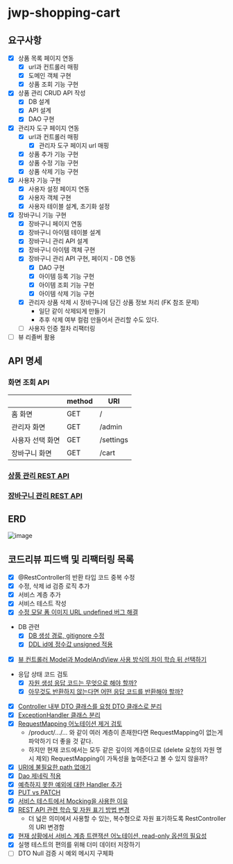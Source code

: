 # jwp-shopping-cart

## 요구사항

- [x] 상품 목록 페이지 연동
    - [x] url과 컨트롤러 매핑
    - [x] 도메인 객체 구현
    - [x] 상품 조회 기능 구현

- [x] 상품 관리 CRUD API 작성
    - [x] DB 설계
    - [x] API 설계
    - [x] DAO 구현

- [x] 관리자 도구 페이지 연동
    - [x] url과 컨트롤러 매핑
        - [x] 관리자 도구 페이지 url 매핑
    - [x] 상품 추가 기능 구현
    - [x] 상품 수정 기능 구현
    - [x] 상품 삭제 기능 구현

- [x] 사용자 기능 구현
    - [x] 사용자 설정 페이지 연동
    - [x] 사용자 객체 구현
    - [x] 사용자 테이블 설계, 초기화 설정

- [x] 장바구니 기능 구현
    - [x] 장바구니 페이지 연동
    - [x] 장바구니 아이템 테이블 설계
    - [x] 장바구니 관리 API 설계
    - [x] 장바구니 아이템 객체 구현
    - [x] 장바구니 관리 API 구현, 페이지 - DB 연동
        - [x] DAO 구현
        - [x] 아이템 등록 기능 구현
        - [x] 아이템 조회 기능 구현
        - [x] 아이템 삭제 기능 구현
    - [x] 관리자 상품 삭제 시 장바구니에 담긴 상품 정보 처리 (FK 참조 문제)
        - 일단 같이 삭제되게 만들기
        - 추후 삭제 여부 컬럼 만들어서 관리할 수도 있다.
    - [ ] 사용자 인증 절차 리팩터링
- [ ] 뷰 리졸버 활용

## API 명세

### 화면 조회 API

|           | method | URI       |
|-----------|--------|-----------|
| 홈 화면      | GET    | /         |
| 관리자 화면    | GET    | /admin    |
| 사용자 선택 화면 | GET    | /settings |
| 장바구니 화면   | GET    | /cart     |

### [상품 관리 REST API](docs/PRODUCTS_API.md)

### [장바구니 관리 REST API](docs/CART_ITEMS_API.md)

## ERD

![image](https://user-images.githubusercontent.com/97426362/236440197-ab9a1102-6569-45db-9b3e-93a1407ce3ed.png)

## 코드리뷰 피드백 및 리팩터링 목록

- [x] @RestController의 반환 타입 코드 중복 수정
- [x] 수정, 삭제 id 검증 로직 추가
- [x] 서비스 계층 추가
- [x] 서비스 테스트 작성
- [x] [수정 모달 폼 이미지 URL undefined 버그 해결](https://github.com/woowacourse/jwp-shopping-cart/pull/175#discussion_r1178012078)
- DB 관련
    - [x] [DB 생성 경로, gitignore 수정](https://github.com/woowacourse/jwp-shopping-cart/pull/175#discussion_r1178018723)
    - [x] [DDL id에 정수값 unsigned 적용](https://github.com/woowacourse/jwp-shopping-cart/pull/175#discussion_r1178024440)
- [x] [뷰 컨트롤러 Model과 ModelAndView 사용 방식의 차이 학습 뒤 선택하기](https://github.com/woowacourse/jwp-shopping-cart/pull/175#discussion_r1178008480)
- 응답 상태 코드 검토
    - [x] [자원 생성 응답 코드는 무엇으로 해야 할까?](https://github.com/woowacourse/jwp-shopping-cart/pull/175#discussion_r1178009514)
    - [x] [아무것도 반환하지 않는다면 어떤 응답 코드를 반환해야 할까?](https://github.com/woowacourse/jwp-shopping-cart/pull/175#discussion_r1178013053)
- [x] [Controller 내부 DTO 클래스를 요청 DTO 클래스로 분리](https://github.com/woowacourse/jwp-shopping-cart/pull/175#discussion_r1178005150)
- [x] [ExceptionHandler 클래스 분리](https://github.com/woowacourse/jwp-shopping-cart/pull/175#discussion_r1178005150)
- [x] [RequestMapping 어노테이션 제거 검토](https://github.com/woowacourse/jwp-shopping-cart/pull/175#discussion_r1178010139)
    - /product/.../... 와 같이 여러 계층이 존재한다면 RequestMapping이 없는게 파악하기 더 좋을 것 같다.
    - 하지만 현재 코드에서는 모두 같은 깊이의 계층이므로 (delete 요청의 자원 명시 제외) RequestMapping이 가독성을 높여준다고 볼 수 있지 않을까?
- [x] [URI에 불필요한 path 없애기](https://github.com/woowacourse/jwp-shopping-cart/pull/175#discussion_r1178005150)
- [x] [Dao 제네릭 적용](https://github.com/woowacourse/jwp-shopping-cart/pull/175#discussion_r1178016852)
- [x] [예측하지 못한 예외에 대한 Handler 추가](https://github.com/woowacourse/jwp-shopping-cart/pull/175#discussion_r1181092506)
- [x] [PUT vs PATCH](https://github.com/woowacourse/jwp-shopping-cart/pull/175#discussion_r1181092924)
- [x] [서비스 테스트에서 Mocking을 사용한 이유](https://github.com/woowacourse/jwp-shopping-cart/pull/175#discussion_r1181093100)
- [x] [REST API 관련 학습 및 자원 표기 방법 변경](https://github.com/woowacourse/jwp-shopping-cart/pull/175#discussion_r1184665185)
    - 더 넓은 의미에서 사용할 수 있는, 복수형으로 자원 표기하도록 RestController의 URI 변경함
- [x] [현재 상황에서 서비스 계층 트랜잭션 어노테이션, read-only 옵션의 필요성](https://github.com/woowacourse/jwp-shopping-cart/pull/175#discussion_r1181093361)
- [x] 실행 테스트의 편의를 위해 더미 데이터 저장하기
- [ ] DTO Null 검증 시 예외 메시지 구체화
